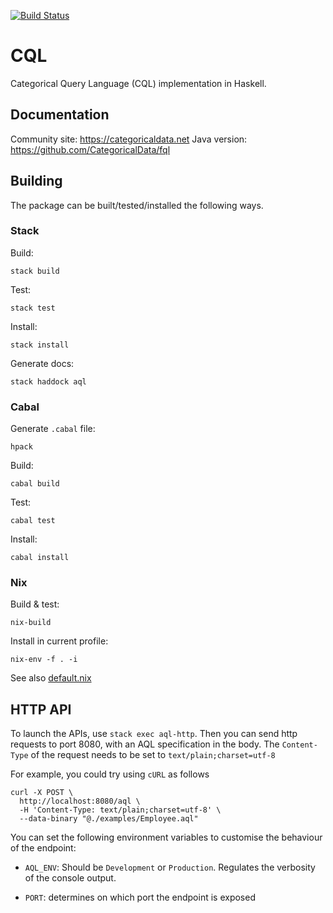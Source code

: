 [![Build Status](https://travis-ci.com/statebox/aql.svg?branch=master&token=Ljpteop2x6Z8X4NsFyyn)](https://travis-ci.com/statebox/aql)

# CQL

Categorical Query Language (CQL) implementation in Haskell.

## Documentation

Community site: https://categoricaldata.net
Java version: https://github.com/CategoricalData/fql

## Building

The package can be built/tested/installed the following ways.

### Stack

Build:

`stack build`

Test:

`stack test`

Install:

`stack install`

Generate docs:

`stack haddock aql`

### Cabal

Generate `.cabal` file:

`hpack`

Build:

`cabal build`

Test:

`cabal test`

Install:

`cabal install`

### Nix

Build & test:

`nix-build`

Install in current profile:

`nix-env -f . -i`

See also [default.nix](default.nix)

## HTTP API

To launch the APIs, use `stack exec aql-http`. Then you can send http requests to port 8080, with an AQL specification in the body. The `Content-Type` of the request needs to be set to `text/plain;charset=utf-8`

For example, you could try using `cURL` as follows

```
curl -X POST \
  http://localhost:8080/aql \
  -H 'Content-Type: text/plain;charset=utf-8' \
  --data-binary "@./examples/Employee.aql"
```

You can set the following environment variables to customise the behaviour of the endpoint:

- `AQL_ENV`: Should be `Development` or `Production`. Regulates the verbosity of the console output.

- `PORT`: determines on which port the endpoint is exposed
